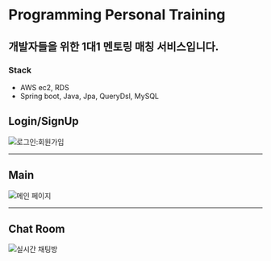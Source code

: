 # Programming Personal Training
개발자들을 위한 1대1 멘토링 매칭 서비스입니다.
---
### Stack
- AWS ec2, RDS
- Spring boot, Java, Jpa, QueryDsl, MySQL

## Login/SignUp

![로그인:회원가입 ](https://github.com/JiwonKKang/PPT-web-project-back/assets/128073698/23534e39-44a6-4d5e-9d2e-63c670a1e27e)

<hr>

## Main 
![메인 페이지](https://github.com/JiwonKKang/PPT-web-project-back/assets/128073698/4d6c2f9c-46d8-4e4b-b6d3-83fdfaabb0e7)

<hr>

## Chat Room
![실시간 채팅방](https://github.com/JiwonKKang/PPT-web-project-back/assets/128073698/46ef7a1d-6850-4f8d-a5a4-1393024fb8fa)

